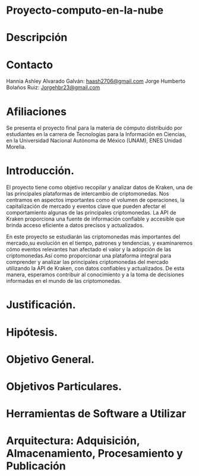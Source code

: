 # Proyecto-computo-en-la-nube

# Descripción 

# Contacto 

Hannia Ashley Alvarado Galván: haash2706@gmail.com
Jorge Humberto Bolaños Ruiz: Jorgehbr23@gmail.com

# Afiliaciones

Se presenta el proyecto final para la materia de cómputo distribuido por estudiantes en la carrera de Tecnologías para la Información en Ciencias, en la Universidad Nacional Autónoma de México (UNAM), ENES Unidad Morelia. 

# Introducción. 
El proyecto tiene como objetivo recopilar y analizar datos de Kraken, una de las principales plataformas de intercambio de criptomonedas. Nos centramos en aspectos importantes como el volumen de operaciones, la capitalización de mercado y eventos clave que pueden afectar el comportamiento algunas de las principales criptomonedas. La API de Kraken proporciona una fuente de información confiable y accesible que brinda acceso eficiente a datos precisos y actualizados.

En este proyecto se estudiarán las criptomonedas más importantes del mercado,su evolución en el tiempo, patrones y tendencias, y examinaremos cómo eventos relevantes han afectado el valor y la adopción de las criptomonedas.Así como proporcionar una plataforma integral para comprender y analizar las principales criptomonedas del mercado utilizando la API de Kraken, con datos confiables y actualizados. De esta manera, esperamos contribuir al conocimiento y a la toma de decisiones informadas en el mundo de las criptomonedas.

# Justificación.
# Hipótesis.
# Objetivo General.
# Objetivos Particulares.
# Herramientas de Software a Utilizar
# Arquitectura: Adquisición, Almacenamiento, Procesamiento y Publicación

